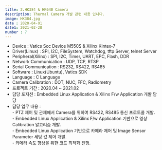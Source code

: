 ```yaml
---
title: 2.HK384 & HK640 Camera
description: Thermal Camera 개발 관련 내용 입니다.
image: HK384.jpg
date : 2020-04-01
date1: 2021-02-28
number : 7
---
```

- Device 				: Vatics Soc Device M550S & Xilinx Kintex-7
- Driver(Linux)			: SPI, I2C, FileSystem, Watchdog, tftp Server, telnet Server
- Peripheral(Xilinx)	: SPI, I2C, Timer, UART, EPC, Flash, DDR
- Network Communication	: UDP, TCP, RTSP
- Serial Communication	: RS232, RS422, RS485
- Software 				: Linux(Ubuntu), Vatics SDK
- Language				: C Language
- Camera Calibration 	: DOT, NUC, FFC, Radiometry
- 프로젝트 기간			: 2020.04 ~ 2021.02
- 담당 포지션			: Embedded Linux Application & Xilinx F/w Application 개발 담당
- 담당 업무 내용			: <br>
						 - PTZ 제어 및 관제에서 Camera를 위하여 RS422, RS485 통신 프로토콜 개발.<br>
						 - Embedded Linux Application & Xilinx F/w Application 기반으로 영상 Calibration 알고리즘 개발.<br>
						 - Embedded Linux Application 기반으로 카메라 제어 및 Image Sensor Parameter 세팅 값 제어 개발.<br>
						 - 카메라 속도 향상을 위한 코드 최적화 진행.<br>

